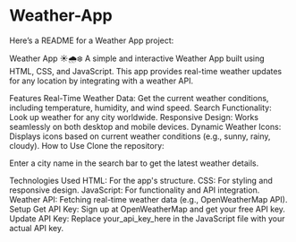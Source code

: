 # Weather-App


Here’s a README for a Weather App project:

Weather App ☀️🌧️❄️
A simple and interactive Weather App built using HTML, CSS, and JavaScript. This app provides real-time weather updates for any location by integrating with a weather API.

Features
Real-Time Weather Data: Get the current weather conditions, including temperature, humidity, and wind speed.
Search Functionality: Look up weather for any city worldwide.
Responsive Design: Works seamlessly on both desktop and mobile devices.
Dynamic Weather Icons: Displays icons based on current weather conditions (e.g., sunny, rainy, cloudy).
How to Use
Clone the repository:

Enter a city name in the search bar to get the latest weather details.

Technologies Used
HTML: For the app's structure.
CSS: For styling and responsive design.
JavaScript: For functionality and API integration.
Weather API: Fetching real-time weather data (e.g., OpenWeatherMap API).
Setup
Get API Key: Sign up at OpenWeatherMap and get your free API key.
Update API Key: Replace your_api_key_here in the JavaScript file with your actual API key.
